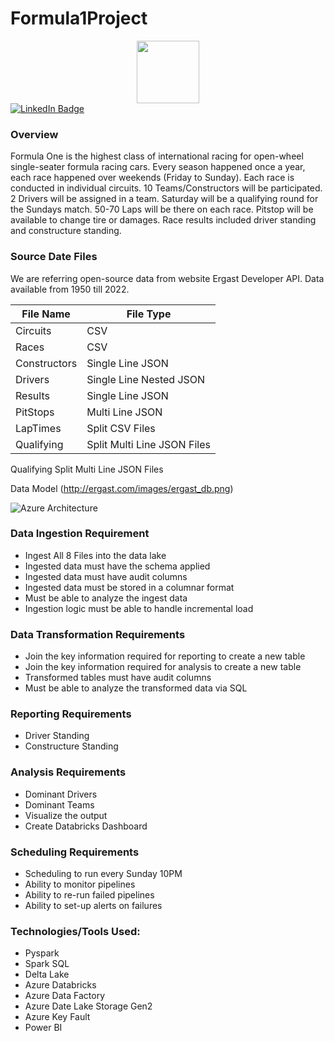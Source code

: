 # Formula1Project
<div id="header" align="center">
  <img src="https://media.giphy.com/media/M9gbBd9nbDrOTu1Mqx/giphy.gif" width="100"/>
</div>

<div id="badges">
  <a href="https://www.linkedin.com/in/maheshbhatm/">
    <img src="https://img.shields.io/badge/LinkedIn-blue?style=for-the-badge&logo=linkedin&logoColor=white" alt="LinkedIn Badge"/>
  </a>
</div>
 

<h3>Overview</h3>

Formula One is the highest class of international racing for open-wheel single-seater formula racing cars. Every season happened once a year, each race happened over weekends (Friday to Sunday). Each race is conducted in individual circuits. 10 Teams/Constructors will be participated. 2 Drivers will be assigned in a team. Saturday will be a qualifying round for the Sundays match. 50-70 Laps will be there on each race. Pitstop will be available to change tire or damages. Race results included driver standing and constructure standing.


<h3>Source Date Files</h3>
We are referring open-source data from website Ergast Developer API. Data available from 1950 till 2022.


| File Name  | File Type |
| ------------- | ------------- |
| Circuits  | CSV  |
| Races | CSV |
| Constructors  | Single Line JSON  |
| Drivers | Single Line Nested JSON |
| Results  | Single Line JSON  |
| PitStops | Multi Line JSON |
| LapTimes  | Split CSV Files  |
| Qualifying | Split Multi Line JSON Files | 

Qualifying 	Split Multi Line JSON Files

Data Model (http://ergast.com/images/ergast_db.png)

![Azure Architecture](https://user-images.githubusercontent.com/44454642/201458776-a8f93591-848a-41b1-b9a0-9d1c52ad5d7b.png)


<h3>Data Ingestion Requirement</h3>
<ul>
  <li>Ingest All 8 Files into the data lake </li>
  <li>Ingested data must have the schema applied </li>
  <li>Ingested data must have audit columns </li>
  <li>Ingested data must be stored in a columnar format</li>
  <li>Must be able to analyze the ingest data </li>
  <li>Ingestion logic must be able to handle incremental load</li>
</ul> 

<h3>Data Transformation Requirements</h3>
<ul>
  <li>Join the key information required for reporting to create a new table</li>
  <li>Join the key information required for analysis to create a new table </li>
  <li>Transformed tables must have audit columns </li>
  <li>Must be able to analyze the transformed data via SQL</li>
</ul> 

<h3>Reporting Requirements</h3>
<ul>
  <li>Driver Standing </li>
  <li>Constructure Standing</li> 
</ul> 

<h3>Analysis Requirements</h3>
<ul>
  <li>Dominant Drivers </li>
  <li>Dominant Teams </li> 
  <li>Visualize the output </li>
  <li>Create Databricks Dashboard</li> 
</ul> 

<h3>Scheduling Requirements</h3>
<ul>
  <li>Scheduling to run every Sunday 10PM</li>
  <li>Ability to monitor pipelines </li> 
  <li>Ability to re-run failed pipelines </li>
  <li>Ability to set-up alerts on failures </li> 
</ul>  

<h3>Technologies/Tools Used:</h3>
<ul>
  <li>Pyspark</li> 
  <li>Spark SQL</li> 
  <li>Delta Lake</li> 
  <li>Azure Databricks </li> 
  <li>Azure Data Factory</li> 
  <li>Azure Date Lake Storage Gen2</li> 
  <li>Azure Key Fault</li> 
  <li>Power BI</li> 
</ul>  
